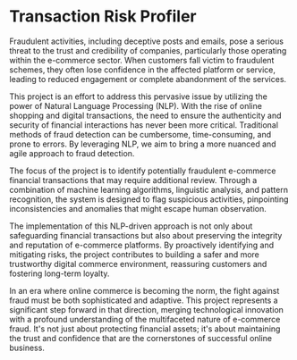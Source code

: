 # Transaction Risk Profiler

Fraudulent activities, including deceptive posts and emails,
pose a serious threat to the trust and credibility of companies,
particularly those operating within the e-commerce sector. When
customers fall victim to fraudulent schemes, they often lose
confidence in the affected platform or service, leading to
reduced engagement or complete abandonment of the services.

This project is an effort to address this pervasive issue by
utilizing the power of Natural Language Processing (NLP). With
the rise of online shopping and digital transactions, the need
to ensure the authenticity and security of financial
interactions has never been more critical. Traditional methods
of fraud detection can be cumbersome, time-consuming, and prone
to errors. By leveraging NLP, we aim to bring a more nuanced and
agile approach to fraud detection.

The focus of the project is to identify potentially fraudulent
e-commerce financial transactions that may require additional
review. Through a combination of machine learning algorithms,
linguistic analysis, and pattern recognition, the system is
designed to flag suspicious activities, pinpointing
inconsistencies and anomalies that might escape human
observation.

The implementation of this NLP-driven approach is not only about
safeguarding financial transactions but also about preserving
the integrity and reputation of e-commerce platforms. By
proactively identifying and mitigating risks, the project
contributes to building a safer and more trustworthy digital
commerce environment, reassuring customers and fostering
long-term loyalty.

In an era where online commerce is becoming the norm, the fight
against fraud must be both sophisticated and adaptive. This
project represents a significant step forward in that direction,
merging technological innovation with a profound understanding
of the multifaceted nature of e-commerce fraud. It's not just
about protecting financial assets; it's about maintaining the
trust and confidence that are the cornerstones of successful
online business.
